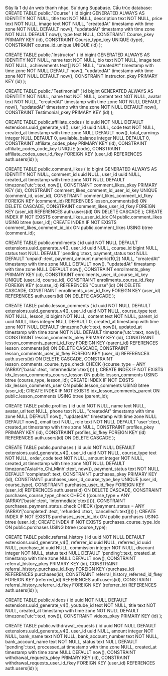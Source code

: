 Đây là 1 dự án web thanh nhạc. Sử dụng Supabase. Cấu trúc database:
CREATE TABLE public."Course" (
  id bigint GENERATED ALWAYS AS IDENTITY NOT NULL,
  title text NOT NULL,
  description text NOT NULL,
  price text NOT NULL,
  image text NOT NULL,
  "createdAt" timestamp with time zone NOT NULL DEFAULT now(),
  "updatedAt" timestamp with time zone NOT NULL DEFAULT now(),
  type text NULL,
  CONSTRAINT Course_pkey PRIMARY KEY (id),
  CONSTRAINT Course_type_key UNIQUE (type),
  CONSTRAINT course_id_unique UNIQUE (id)
);

CREATE TABLE public."Instructor" (
  id bigint GENERATED ALWAYS AS IDENTITY NOT NULL,
  name text NOT NULL,
  bio text NOT NULL,
  image text NOT NULL,
  achievements text[] NOT NULL,
  "createdAt" timestamp with time zone NOT NULL DEFAULT now(),
  "updatedAt" timestamp with time zone NOT NULL DEFAULT now(),
  CONSTRAINT Instructor_pkey PRIMARY KEY (id)
);

CREATE TABLE public."Testimonial" (
  id bigint GENERATED ALWAYS AS IDENTITY NOT NULL,
  name text NOT NULL,
  content text NOT NULL,
  avatar text NOT NULL,
  "createdAt" timestamp with time zone NOT NULL DEFAULT now(),
  "updatedAt" timestamp with time zone NOT NULL DEFAULT now(),
  CONSTRAINT Testimonial_pkey PRIMARY KEY (id)
);

CREATE TABLE public.affiliate_codes (
  id uuid NOT NULL DEFAULT extensions.uuid_generate_v4(),
  user_id uuid NULL,
  code text NOT NULL,
  created_at timestamp with time zone NULL DEFAULT now(),
  total_earnings integer NULL DEFAULT 0,
  available_balance integer NULL DEFAULT 0,
  CONSTRAINT affiliate_codes_pkey PRIMARY KEY (id),
  CONSTRAINT affiliate_codes_code_key UNIQUE (code),
  CONSTRAINT affiliate_codes_user_id_fkey FOREIGN KEY (user_id) REFERENCES auth.users(id)
);

CREATE TABLE public.comment_likes (
  id bigint GENERATED ALWAYS AS IDENTITY NOT NULL,
  comment_id uuid NULL,
  user_id uuid NULL,
  created_at timestamp with time zone NOT NULL DEFAULT timezone('utc'::text, now()),
  CONSTRAINT comment_likes_pkey PRIMARY KEY (id),
  CONSTRAINT comment_likes_comment_id_user_id_key UNIQUE (comment_id, user_id),
  CONSTRAINT comment_likes_comment_id_fkey FOREIGN KEY (comment_id) REFERENCES lesson_comments(id) ON DELETE CASCADE,
  CONSTRAINT comment_likes_user_id_fkey FOREIGN KEY (user_id) REFERENCES auth.users(id) ON DELETE CASCADE
);
CREATE INDEX IF NOT EXISTS comment_likes_user_id_idx ON public.comment_likes USING btree (user_id);
CREATE INDEX IF NOT EXISTS comment_likes_comment_id_idx ON public.comment_likes USING btree (comment_id);

CREATE TABLE public.enrollments (
  id uuid NOT NULL DEFAULT extensions.uuid_generate_v4(),
  user_id uuid NULL,
  course_id bigint NULL,
  status text NULL DEFAULT 'pending'::text,
  payment_status text NULL DEFAULT 'unpaid'::text,
  payment_amount numeric(10,2) NULL,
  "createdAt" timestamp with time zone NULL DEFAULT now(),
  "updatedAt" timestamp with time zone NULL DEFAULT now(),
  CONSTRAINT enrollments_pkey PRIMARY KEY (id),
  CONSTRAINT enrollments_user_id_course_id_key UNIQUE (user_id, course_id),
  CONSTRAINT enrollments_course_id_fkey FOREIGN KEY (course_id) REFERENCES "Course"(id) ON DELETE CASCADE,
  CONSTRAINT enrollments_user_id_fkey FOREIGN KEY (user_id) REFERENCES auth.users(id) ON DELETE CASCADE
);

CREATE TABLE public.lesson_comments (
  id uuid NOT NULL DEFAULT extensions.uuid_generate_v4(),
  user_id uuid NOT NULL,
  course_type text NOT NULL,
  lesson_id bigint NOT NULL,
  content text NOT NULL,
  parent_id uuid NULL,
  likes integer NULL DEFAULT 0,
  created_at timestamp with time zone NOT NULL DEFAULT timezone('utc'::text, now()),
  updated_at timestamp with time zone NOT NULL DEFAULT timezone('utc'::text, now()),
  CONSTRAINT lesson_comments_pkey PRIMARY KEY (id),
  CONSTRAINT lesson_comments_parent_id_fkey FOREIGN KEY (parent_id) REFERENCES lesson_comments(id) ON DELETE CASCADE,
  CONSTRAINT lesson_comments_user_id_fkey FOREIGN KEY (user_id) REFERENCES auth.users(id) ON DELETE CASCADE,
  CONSTRAINT lesson_comments_course_type_check CHECK ((course_type = ANY (ARRAY['basic'::text, 'intermediate'::text])))
);
CREATE INDEX IF NOT EXISTS idx_lesson_comments_course_lesson ON public.lesson_comments USING btree (course_type, lesson_id);
CREATE INDEX IF NOT EXISTS idx_lesson_comments_user ON public.lesson_comments USING btree (user_id);
CREATE INDEX IF NOT EXISTS idx_lesson_comments_parent ON public.lesson_comments USING btree (parent_id);

CREATE TABLE public.profiles (
  id uuid NOT NULL,
  name text NULL,
  avatar_url text NULL,
  phone text NULL,
  "createdAt" timestamp with time zone NULL DEFAULT now(),
  "updatedAt" timestamp with time zone NULL DEFAULT now(),
  email text NULL,
  role text NOT NULL DEFAULT 'user'::text,
  created_at timestamp with time zone NULL,
  CONSTRAINT profiles_pkey PRIMARY KEY (id),
  CONSTRAINT profiles_id_fkey FOREIGN KEY (id) REFERENCES auth.users(id) ON DELETE CASCADE
);

CREATE TABLE public.purchases (
  id uuid NOT NULL DEFAULT extensions.uuid_generate_v4(),
  user_id uuid NOT NULL,
  course_type text NOT NULL,
  order_code text NOT NULL,
  amount integer NOT NULL,
  created_at timestamp with time zone NOT NULL DEFAULT timezone('Asia/Ho_Chi_Minh'::text, now()),
  payment_status text NOT NULL DEFAULT 'completed'::text,
  CONSTRAINT purchases_pkey PRIMARY KEY (id),
  CONSTRAINT purchases_user_id_course_type_key UNIQUE (user_id, course_type),
  CONSTRAINT purchases_user_id_fkey FOREIGN KEY (user_id) REFERENCES auth.users(id) ON DELETE CASCADE,
  CONSTRAINT purchases_course_type_check CHECK ((course_type = ANY (ARRAY['basic'::text, 'intermediate'::text]))),
  CONSTRAINT purchases_payment_status_check CHECK ((payment_status = ANY (ARRAY['completed'::text, 'refunded'::text, 'cancelled'::text])))
);
CREATE INDEX IF NOT EXISTS purchases_user_id_idx ON public.purchases USING btree (user_id);
CREATE INDEX IF NOT EXISTS purchases_course_type_idx ON public.purchases USING btree (course_type);

CREATE TABLE public.referral_history (
  id uuid NOT NULL DEFAULT extensions.uuid_generate_v4(),
  referrer_id uuid NULL,
  referred_id uuid NULL,
  purchase_id uuid NULL,
  commission integer NOT NULL,
  discount integer NOT NULL,
  status text NULL DEFAULT 'pending'::text,
  created_at timestamp with time zone NULL DEFAULT now(),
  CONSTRAINT referral_history_pkey PRIMARY KEY (id),
  CONSTRAINT referral_history_purchase_id_fkey FOREIGN KEY (purchase_id) REFERENCES purchases(id),
  CONSTRAINT referral_history_referred_id_fkey FOREIGN KEY (referred_id) REFERENCES auth.users(id),
  CONSTRAINT referral_history_referrer_id_fkey FOREIGN KEY (referrer_id) REFERENCES auth.users(id)
);

CREATE TABLE public.videos (
  id uuid NOT NULL DEFAULT extensions.uuid_generate_v4(),
  youtube_id text NOT NULL,
  title text NOT NULL,
  created_at timestamp with time zone NOT NULL DEFAULT timezone('utc'::text, now()),
  CONSTRAINT videos_pkey PRIMARY KEY (id)
);

CREATE TABLE public.withdrawal_requests (
  id uuid NOT NULL DEFAULT extensions.uuid_generate_v4(),
  user_id uuid NULL,
  amount integer NOT NULL,
  bank_name text NOT NULL,
  bank_account_number text NOT NULL,
  bank_account_name text NOT NULL,
  status text NULL DEFAULT 'pending'::text,
  processed_at timestamp with time zone NULL,
  created_at timestamp with time zone NULL DEFAULT now(),
  CONSTRAINT withdrawal_requests_pkey PRIMARY KEY (id),
  CONSTRAINT withdrawal_requests_user_id_fkey FOREIGN KEY (user_id) REFERENCES auth.users(id)
);